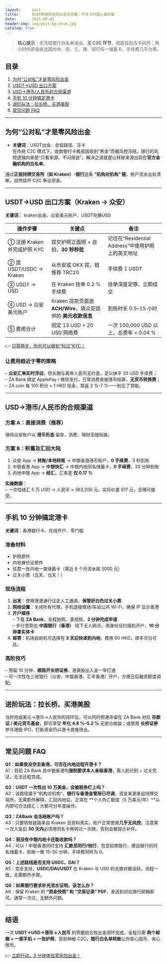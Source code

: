```yaml
---
layout:     post
title:      USDT零磨损合规出金全攻略：不冻卡的国人最优解
date:       2025-09-05
header-img: img/post-bg-desk.jpg
catalog: true
---
```


> **核心提示**：全流程银行白名单进出，**无 C2C 环节**，彻底告别冻卡风险；两小时内资金直达国内中、农、工、建、招行任一储蓄卡，手续费几乎为零。

## 目录
1. [为何“公对私”才是零风险出金](#公对私零风险)  
2. [USDT→USD 出口方案](#usdtusd出口)  
3. [USD→港币/人民币的合规渠道](#usd兑换)  
4. [手机 10 分钟搞定港卡](#港卡办理)  
5. [进阶玩法：拉长桥、买港美股](#进阶玩法)  
6. [常见问题 FAQ](#常见问题)

---

<a name="公对私零风险"></a>

## 为何“公对私”才是零风险出金
- **关键词**：USDT出金、合规路径、冻卡  
在传统 C2C 模式下，收款银行卡极易因收到“黑金”而被风控冻结。银行的风控逻辑向来是“只看来源、不问用途”。解决之道就是让转账来源出现在**官方金融机构的白名单**。

通过**正规持牌交易所（如 Kraken）-银行**这条 **“机构对机构” 链**，账户流水出处清晰，自然绕开 C2C 争议资金。

---

<a name="usdtusd出口"></a>

## USDT→USD 出口方案（Kraken → 众安）
**关键词**： kraken出金、众安美元账户、USDT兑换USD

| 操作步骤 | 关键点 | 备注 |
| --- | --- | --- |
| ① 注册 Kraken 并完成护照 KYC | 提交护照正面照 + 自拍，**30 秒秒批** | 记住在“Residential Address”中使用护照上的英文地址 |
| ② 提 USDT/USDC → Kraken | 从币安或 OKX 提，链推荐 TRC20 | 手续费 1 USDT |
| ③ USDT → USD | 在 Kraken 挂单 0.2 % 手续费 | 挂单深度足够，立即成交 |
| ④ USD → 众安美元账户 | Kraken 提款页面选 **ACH/Wire**，填众安提供的 **美元收款信息** | 到账时长 0.5–15 小时 |
| ⑤ 费用合计 | 固定 13 USD + 20 USD 网络费 | 一次 100,000 USD 以上，总费率 < 0.04 % |

👉 [只需两步，你也可以做到“秒过”KYC！](https://okxdog.com/)  

### 让费用趋近于零的策略
– **众安汇率实时浮动**，但长期与离岸人民币无价差，足以抹平 33 USD 手续费；  
– ZA Bank 绑定 ApplePay / 微信支付，日常消费直接港币结算，**无货币转换费**；  
– ZA coin 每 100 积分 = 1 HKD 现金，常返 3 %–7 %——别忘了领取。   

---

<a name="usd兑换"></a>

## USD→港币/人民币的合规渠道
### 方案 A：直接消费（推荐）
保持众安账户以 **港币形态** 留存，消费、理财无缝衔接。

### 方案 B：积蓄及汇回大陆
1. 众安 App → **转账/本地转账** → 中银香港港币账户，**0 手续费**，3 秒到账  
2. 中银香港 App → **中银快汇** → 中银内地同名储蓄卡，**0 手续费**，20 分钟到账  
3. 内地中银 App → **结汇**，汇率差 **仅 0.17 %**  

**实操数据**：  
– 一次性结汇 5 万 USD → 人民币 ≈ 363,200 元，实际价差 617 元，合理可接受。

---

<a name="港卡办理"></a>

## 手机 10 分钟搞定港卡
**关键词**：香港银行卡、在线开户、零门槛

### 准备材料
- 护照原件  
- 内地身份证原件  
- 任意一张内地一类储蓄卡（需近 6 个月流水超 5000 元）  
- 过关小票（当天、当天！）

### 现场流程
1. **出发**：使用港澳通行证走人工通道，**保管好白色过关小票**  
2. **网络设置**：关闭所有代理，手机连接商场/车站公共 Wi-Fi，确保 IP 显示香港  
3. **开户顺序**：  
   – 下载 **ZA Bank**，全程拍照、录视频，**3 分钟完成申请**  
   – 步行至旁边 **中国银行（香港）** 线下无人网点，用身份证扫描机开户，**10 分钟拿实体卡**  
4. **邮寄**：机场自助机可选择在 **3 天后快递到内地**，费用 60 HKD，顺丰次日可达。

### 高阶技巧
– 预留 10 分钟，**顺路开长桥证券**，港美股出入金一举打通  
– 可一次性在三地银行（众安、中银香港、汇丰香港）开户，方便日后融资额度调配。

---

<a name="进阶玩法"></a>

## 进阶玩法：拉长桥、买港美股
当你完成美元→港币→人民币的闭环后，可以同时把港币留在 ZA Bank 对应 **存款证 / 美元货币基金**，即可享受 **年化 4.8 %–5.2 %** 无锁仓收益；或使用 **长桥证券** 参与港股 IPO，打新资金仍以港卡直接进出。

---

<a name="常见问题"></a>

## 常见问题 FAQ

**Q1：如果我没空去香港，可否在内地远程开港卡？**  
A1：目前 ZA Bank 及中银香港均**强制要求本人亲临香港**，需人脸识别 + 过关凭证，无法远程完成。

**Q2：USDT 一次性出 10 万美金，会被税务盯上吗？**  
A2：该路径属于“机构对机构”，**银行与香港金管局已尽调**，资金来源来自持牌交易所，无需额外解释。汇回内地后，正常在 **个人外汇额度（5 万美元/年）**以内即可合法结汇；大额可分年度操作。

**Q3：ZABank 会冻结账户吗？**  
A3：只要转账链路来自 Kraken 且资料真实，账户正常使用**几乎无风控**。注意第一次入金后 **30 天内**必须用同名卡再转过一次磅，否则会被提示补件。

**Q4：我没有中银内地卡还能收款吗？**  
A4：可以！中银香港同时支持 **汇款至同行/他行**，包含招商银行、建设银行的同名储蓄卡，到账一致 15–30 分钟，手续费同样为 0。

**Q5：上述路线是否支持 USDC、DAI？**  
A5：完全支持，**USDC/DAI/USDT** 在 Kraken 与 USD 的兑换对都活跃，流程一致，无需额外步骤。

**Q6：如果银行要求补充流水证明，该怎么办？**  
A6：保留 Kraken 的 **“资金快照” 和 “交易记录” PDF**，发送到对应银行邮箱即可。通常一次过，无额外问题。

---

## 结语
一次 **USDT→USD→港币→人民币** 的零磨损合规出金闭环完成，全程只需 **两个邮箱 + 一部手机 + 一张护照**，告别神秘 C2C，**银行白名单转账**让你安心囤币、省心放币。

👉 [立即行动，3 分钟体验零风险出金！](https://okxdog.com/)